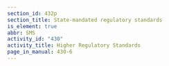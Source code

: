 ```yaml
---
section_id: 432p
section_title: State-mandated regulatory standards
is_element: true
abbr: SMS
activity_id: "430"
activity_title: Higher Regulatory Standards
page_in_manual: 430-6
---
```


